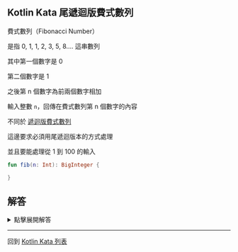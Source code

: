 ## Kotlin Kata 尾遞迴版費式數列

費式數列（Fibonacci Number）

是指 0, 1, 1, 2, 3, 5, 8.... 這串數列

其中第一個數字是 0

第二個數字是 1

之後第 n 個數字為前兩個數字相加

輸入整數 `n`，回傳在費式數列第 n 個數字的內容

不同於 [遞迴版費式數列](recursive-fib-sequence.md)

這邊要求必須用尾遞迴版本的方式處理

並且要能處理從 1 到 100 的輸入

```kotlin
fun fib(n: Int): BigInteger {

}
```

## 解答
<details>
  <summary>點擊展開解答</summary>
  
要用尾遞迴的方式處理費式數列

`fib()` 函數的參數是必定不夠的

我們必須要宣告新的函數來進行處理

```kotlin
fun fib(n: Int): BigInteger {  
    tailrec fun fib(n: Int, acc1: BigInteger, acc2: BigInteger): BigInteger {  
        return when (n) {  
            1 -> acc1  
            2 -> acc2  
            else -> fib(n - 1, acc2, acc1 + acc2)  
        }  
    }  
    return fib(n, BigInteger.ZERO, BigInteger.ONE)  
}
```
</details>

------

回到 [Kotlin Kata 列表](index.md)
